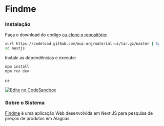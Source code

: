 # Findme

### Instalação

Faça o download do código [ou clone o repositório](https://github.com/mui-org/material-ui):

```sh
curl https://codeload.github.com/mui-org/material-ui/tar.gz/master | tar -xz --strip=2  material-ui-master/examples/nextjs
cd nextjs
```

Instale as dependências e execute:

```sh
npm install
npm run dev
```
or:

[![Edite no CodeSandbox](https://codesandbox.io/static/img/play-codesandbox.svg)](https://codesandbox.io/s/github/mui-org/material-ui/tree/master/examples/nextjs)

### Sobre o Sistema

[Findme](https://findme-nine.vercel.app/) é uma aplicação Web desenvolvida em Next JS para pesquisa de preços de produtos em Alagoas.
